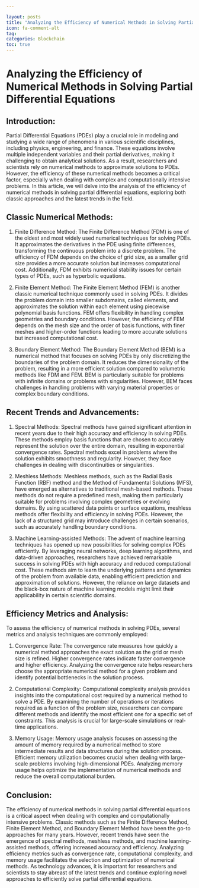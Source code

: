 ```yaml
---

layout: posts
title: "Analyzing the Efficiency of Numerical Methods in Solving Partial Differential Equations"
icon: fa-comment-alt
tag:      
categories: Blockchain
toc: true
---
```




# Analyzing the Efficiency of Numerical Methods in Solving Partial Differential Equations

## Introduction:

Partial Differential Equations (PDEs) play a crucial role in modeling and studying a wide range of phenomena in various scientific disciplines, including physics, engineering, and finance. These equations involve multiple independent variables and their partial derivatives, making it challenging to obtain analytical solutions. As a result, researchers and scientists rely on numerical methods to approximate solutions to PDEs. However, the efficiency of these numerical methods becomes a critical factor, especially when dealing with complex and computationally intensive problems. In this article, we will delve into the analysis of the efficiency of numerical methods in solving partial differential equations, exploring both classic approaches and the latest trends in the field.

## Classic Numerical Methods:

1. Finite Difference Method:
The Finite Difference Method (FDM) is one of the oldest and most widely used numerical techniques for solving PDEs. It approximates the derivatives in the PDE using finite differences, transforming the continuous problem into a discrete problem. The efficiency of FDM depends on the choice of grid size, as a smaller grid size provides a more accurate solution but increases computational cost. Additionally, FDM exhibits numerical stability issues for certain types of PDEs, such as hyperbolic equations.

2. Finite Element Method:
The Finite Element Method (FEM) is another classic numerical technique commonly used in solving PDEs. It divides the problem domain into smaller subdomains, called elements, and approximates the solution within each element using piecewise polynomial basis functions. FEM offers flexibility in handling complex geometries and boundary conditions. However, the efficiency of FEM depends on the mesh size and the order of basis functions, with finer meshes and higher-order functions leading to more accurate solutions but increased computational cost.

3. Boundary Element Method:
The Boundary Element Method (BEM) is a numerical method that focuses on solving PDEs by only discretizing the boundaries of the problem domain. It reduces the dimensionality of the problem, resulting in a more efficient solution compared to volumetric methods like FDM and FEM. BEM is particularly suitable for problems with infinite domains or problems with singularities. However, BEM faces challenges in handling problems with varying material properties or complex boundary conditions.

## Recent Trends and Advancements:

1. Spectral Methods:
Spectral methods have gained significant attention in recent years due to their high accuracy and efficiency in solving PDEs. These methods employ basis functions that are chosen to accurately represent the solution over the entire domain, resulting in exponential convergence rates. Spectral methods excel in problems where the solution exhibits smoothness and regularity. However, they face challenges in dealing with discontinuities or singularities.

2. Meshless Methods:
Meshless methods, such as the Radial Basis Function (RBF) method and the Method of Fundamental Solutions (MFS), have emerged as alternatives to traditional mesh-based methods. These methods do not require a predefined mesh, making them particularly suitable for problems involving complex geometries or evolving domains. By using scattered data points or surface equations, meshless methods offer flexibility and efficiency in solving PDEs. However, the lack of a structured grid may introduce challenges in certain scenarios, such as accurately handling boundary conditions.

3. Machine Learning-assisted Methods:
The advent of machine learning techniques has opened up new possibilities for solving complex PDEs efficiently. By leveraging neural networks, deep learning algorithms, and data-driven approaches, researchers have achieved remarkable success in solving PDEs with high accuracy and reduced computational cost. These methods aim to learn the underlying patterns and dynamics of the problem from available data, enabling efficient prediction and approximation of solutions. However, the reliance on large datasets and the black-box nature of machine learning models might limit their applicability in certain scientific domains.

## Efficiency Metrics and Analysis:

To assess the efficiency of numerical methods in solving PDEs, several metrics and analysis techniques are commonly employed:

1. Convergence Rate:
The convergence rate measures how quickly a numerical method approaches the exact solution as the grid or mesh size is refined. Higher convergence rates indicate faster convergence and higher efficiency. Analyzing the convergence rate helps researchers choose the appropriate numerical method for a given problem and identify potential bottlenecks in the solution process.

2. Computational Complexity:
Computational complexity analysis provides insights into the computational cost required by a numerical method to solve a PDE. By examining the number of operations or iterations required as a function of the problem size, researchers can compare different methods and identify the most efficient one for a specific set of constraints. This analysis is crucial for large-scale simulations or real-time applications.

3. Memory Usage:
Memory usage analysis focuses on assessing the amount of memory required by a numerical method to store intermediate results and data structures during the solution process. Efficient memory utilization becomes crucial when dealing with large-scale problems involving high-dimensional PDEs. Analyzing memory usage helps optimize the implementation of numerical methods and reduce the overall computational burden.

## Conclusion:

The efficiency of numerical methods in solving partial differential equations is a critical aspect when dealing with complex and computationally intensive problems. Classic methods such as the Finite Difference Method, Finite Element Method, and Boundary Element Method have been the go-to approaches for many years. However, recent trends have seen the emergence of spectral methods, meshless methods, and machine learning-assisted methods, offering increased accuracy and efficiency. Analyzing efficiency metrics such as convergence rate, computational complexity, and memory usage facilitates the selection and optimization of numerical methods. As technology advances, it is important for researchers and scientists to stay abreast of the latest trends and continue exploring novel approaches to efficiently solve partial differential equations.